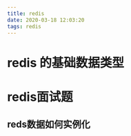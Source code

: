 ```yaml
---
title: redis
date: 2020-03-18 12:03:20
tags: redis
---
```



# redis 的基础数据类型



# redis面试题
## reds数据如何实例化

